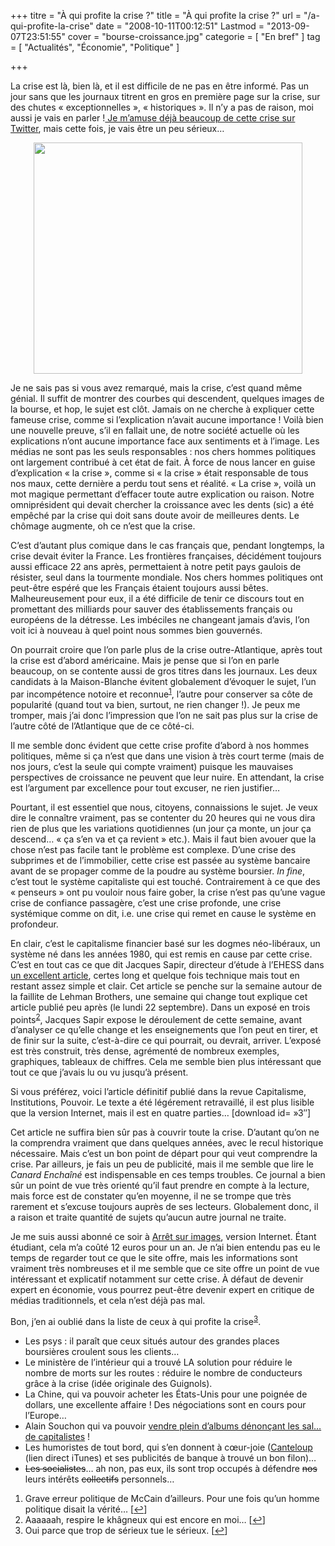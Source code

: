 +++
titre = "À qui profite la crise ?"
title = "À qui profite la crise ?"
url = "/a-qui-profite-la-crise"
date = "2008-10-11T00:12:51"
Lastmod = "2013-09-07T23:51:55"
cover = "bourse-croissance.jpg"
categorie = [ "En bref" ]
tag = [ "Actualités", "Économie", "Politique" ]

+++

<p>La crise est là, bien là, et il est difficile de ne pas en être informé. Pas un jour sans que les journaux titrent en gros en première page sur la crise, sur des chutes &laquo;&nbsp;exceptionnelles&nbsp;&raquo;, &laquo;&nbsp;historiques&nbsp;&raquo;. Il n&rsquo;y a pas de raison, moi aussi je vais en parler !<a href="http://twitter.com/nicolinux87/"> Je m&rsquo;amuse déjà beaucoup de cette crise sur Twitter</a>, mais cette fois, je vais être un peu sérieux&#8230;</p>
<p style="text-align: center;"><a href="http://nicolasfurno.com/blog/wp-content/2008/10/index.jpg"><img class="size-full wp-image-791 aligncenter" title="crise" src="index.jpg" alt="" width="430" height="370" /></a></p>
<p>Je ne sais pas si vous avez remarqué, mais la crise, c&rsquo;est quand même génial. Il suffit de montrer des courbes qui descendent, quelques images de la bourse, et hop, le sujet est clôt. Jamais on ne cherche à expliquer cette fameuse crise, comme si l&rsquo;explication n&rsquo;avait aucune importance ! Voilà bien une nouvelle preuve, s&rsquo;il en fallait une, de notre société actuelle où les explications n&rsquo;ont aucune importance face aux sentiments et à l&rsquo;image. Les médias ne sont pas les seuls responsables : nos chers hommes politiques ont largement contribué à cet état de fait. À force de nous lancer en guise d&rsquo;explication &laquo;&nbsp;la crise&nbsp;&raquo;, comme si &laquo;&nbsp;la crise&nbsp;&raquo; était responsable de tous nos maux, cette dernière a perdu tout sens et réalité. &laquo;&nbsp;La crise&nbsp;&raquo;, voilà un mot magique permettant d&rsquo;effacer toute autre explication ou raison. Notre omniprésident qui devait chercher la croissance avec les dents (sic) a été empêché par la crise qui doit sans doute avoir de meilleures dents. Le chômage augmente, oh ce n&rsquo;est que la crise.</p>
<p>C&rsquo;est d&rsquo;autant plus comique dans le cas français que, pendant longtemps, la crise devait éviter la France. Les frontières françaises, décidément toujours aussi efficace 22 ans après, permettaient à notre petit pays gaulois de résister, seul dans la tourmente mondiale. Nos chers hommes politiques ont peut-être espéré que les Français étaient toujours aussi bêtes. Malheureusement pour eux, il a été difficile de tenir ce discours tout en promettant des milliards pour sauver des établissements français ou européens de la détresse. Les imbéciles ne changeant jamais d&rsquo;avis, l&rsquo;on voit ici à nouveau à quel point nous sommes bien gouvernés.</p>
<p>On pourrait croire que l&rsquo;on parle plus de la crise outre-Atlantique, après tout la crise est d&rsquo;abord américaine. Mais je pense que si l&rsquo;on en parle beaucoup, on se contente aussi de gros titres dans les journaux. Les deux candidats à la Maison-Blanche évitent globalement d&rsquo;évoquer le sujet, l&rsquo;un par incompétence notoire et reconnue<sup><a href="#footnote_0_790" id="identifier_0_790" class="footnote-link footnote-identifier-link" title="Grave erreur politique de McCain d&rsquo;ailleurs. Pour une fois qu&rsquo;un homme politique disait la v&eacute;rit&eacute;&hellip;">1</a></sup>, l&rsquo;autre pour conserver sa côte de popularité (quand tout va bien, surtout, ne rien changer !). Je peux me tromper, mais j&rsquo;ai donc l&rsquo;impression que l&rsquo;on ne sait pas plus sur la crise de l&rsquo;autre côté de l&rsquo;Atlantique que de ce côté-ci.</p>
<p>Il me semble donc évident que cette crise profite d&rsquo;abord à nos hommes politiques, même si ça n&rsquo;est que dans une vision à très court terme (mais de nos jours, c&rsquo;est la seule qui compte vraiment) puisque les mauvaises perspectives de croissance ne peuvent que leur nuire. En attendant, la crise est l&rsquo;argument par excellence pour tout excuser, ne rien justifier&#8230;</p>
<p>Pourtant, il est essentiel que nous, citoyens, connaissions le sujet. Je veux dire le connaître vraiment, pas se contenter du 20 heures qui ne vous dira rien de plus que les variations quotidiennes (un jour ça monte, un jour ça descend&#8230; &laquo;&nbsp;ça s&rsquo;en va et ça revient&nbsp;&raquo; etc.). Mais il faut bien avouer que la chose n&rsquo;est pas facile tant le problème est complexe. D&rsquo;une crise des subprimes et de l&rsquo;immobilier, cette crise est passée au système bancaire avant de se propager comme de la poudre au système boursier. <em>In fine</em>, c&rsquo;est tout le système capitaliste qui est touché. Contrairement à ce que des &laquo;&nbsp;penseurs&nbsp;&raquo; ont pu vouloir nous faire gober, la crise n&rsquo;est pas qu&rsquo;une vague crise de confiance passagère, c&rsquo;est une crise profonde, une crise systémique comme on dit, i.e. une crise qui remet en cause le système en profondeur.</p>
<p>En clair, c&rsquo;est le capitalisme financier basé sur les dogmes néo-libéraux, un système né dans les années 1980, qui est remis en cause par cette crise. C&rsquo;est en tout cas ce que dit Jacques Sapir, directeur d&rsquo;étude à l&rsquo;EHESS dans <a href="http://www.arhv.lhivic.org/index.php/2008/09/22/816-sept-jours-qui-ebranlerent-la-finance">un excellent article</a>, certes long et quelque fois technique mais tout en restant assez simple et clair. Cet article se penche sur la semaine autour de la faillite de Lehman Brothers, une semaine qui change tout explique cet article publié peu après (le lundi 22 septembre). Dans un exposé en trois points<sup><a href="#footnote_1_790" id="identifier_1_790" class="footnote-link footnote-identifier-link" title="Aaaaaah, respire le kh&acirc;gneux qui est encore en moi&hellip;">2</a></sup>, Jacques Sapir expose le déroulement de cette semaine, avant d&rsquo;analyser ce qu&rsquo;elle change et les enseignements que l&rsquo;on peut en tirer, et de finir sur la suite, c&rsquo;est-à-dire ce qui pourrait, ou devrait, arriver. L&rsquo;exposé est très construit, très dense, agrémenté de nombreux exemples, graphiques, tableaux de chiffres. Cela me semble bien plus intéressant que tout ce que j&rsquo;avais lu ou vu jusqu&rsquo;à présent.</p>
<p>Si vous préférez, voici l&rsquo;article définitif publié dans la revue Capitalisme, Institutions, Pouvoir. Le texte a été légérement retravaillé, il est plus lisible que la version Internet, mais il est en quatre parties&#8230; [download id=&nbsp;&raquo;3&Prime;]</p>
<p>Cet article ne suffira bien sûr pas à couvrir toute la crise. D&rsquo;autant qu&rsquo;on ne la comprendra vraiment que dans quelques années, avec le recul historique nécessaire. Mais c&rsquo;est un bon point de départ pour qui veut comprendre la crise. Par ailleurs, je fais un peu de publicité, mais il me semble que lire le <em>Canard Enchaîné</em> est indispensable en ces temps troubles. Ce journal a bien sûr un point de vue très orienté qu&rsquo;il faut prendre en compte à la lecture, mais force est de constater qu&rsquo;en moyenne, il ne se trompe que très rarement et s&rsquo;excuse toujours auprès de ses lecteurs. Globalement donc, il a raison et traite quantité de sujets qu&rsquo;aucun autre journal ne traite.</p>
<p>Je me suis aussi abonné ce soir à <a href="http://www.arretsurimages.net/">Arrêt sur images</a>, version Internet. Étant étudiant, cela m&rsquo;a coûté 12 euros pour un an. Je n&rsquo;ai bien entendu pas eu le temps de regarder tout ce que le site offre, mais les informations sont vraiment très nombreuses et il me semble que ce site offre un point de vue intéressant et explicatif notamment sur cette crise. À défaut de devenir expert en économie, vous pourrez peut-être devenir expert en critique de médias traditionnels, et cela n&rsquo;est déjà pas mal.</p>
<p>Bon, j&rsquo;en ai oublié dans la liste de ceux à qui profite la crise<sup><a href="#footnote_2_790" id="identifier_2_790" class="footnote-link footnote-identifier-link" title="Oui parce que trop de s&eacute;rieux tue le s&eacute;rieux.">3</a></sup>.</p>
<ul>
<li>Les psys : il paraît que ceux situés autour des grandes places boursières croulent sous les clients&#8230;</li>
<li>Le ministère de l&rsquo;intérieur qui a trouvé LA solution pour réduire le nombre de morts sur les routes : réduire le nombre de conducteurs grâce à la crise (idée originale des Guignols).</li>
<li>La Chine, qui va pouvoir acheter les États-Unis pour une poignée de dollars, une excellente affaire ! Des négociations sont en cours pour l&rsquo;Europe&#8230;</li>
<li>Alain Souchon qui va pouvoir <a href="http://www.lemonde.fr/la-crise-financiere/article/2008/10/10/alain-souchon-ouvre-un-parachute-dore-en-pleine-crise-financiere_1105400_1101386.html">vendre plein d&rsquo;albums dénonçant les sal&#8230; de capitalistes</a> !</li>
<li>Les humoristes de tout bord, qui s&rsquo;en donnent à cœur-joie (<a href="itpc://www.europe1.fr/rss_export/feed/revue-de-presque-nicolas-canteloup">Canteloup</a> (lien direct iTunes) et ses publicités de banque à trouvé un bon filon)&#8230;</li>
<li><span style="text-decoration: line-through;">Les socialistes</span>&#8230; ah non, pas eux, ils sont trop occupés à défendre <span style="text-decoration: line-through;">nos</span> leurs intérêts <span style="text-decoration: line-through;">collectifs</span> personnels&#8230;</li>
</ul>
<ol class="footnotes"><li id="footnote_0_790" class="footnote">Grave erreur politique de McCain d&rsquo;ailleurs. Pour une fois qu&rsquo;un homme politique disait la vérité&#8230; [<a href="#identifier_0_790" class="footnote-link footnote-back-link">&#8617;</a>]</li><li id="footnote_1_790" class="footnote">Aaaaaah, respire le khâgneux qui est encore en moi&#8230; [<a href="#identifier_1_790" class="footnote-link footnote-back-link">&#8617;</a>]</li><li id="footnote_2_790" class="footnote">Oui parce que trop de sérieux tue le sérieux. [<a href="#identifier_2_790" class="footnote-link footnote-back-link">&#8617;</a>]</li></ol>
